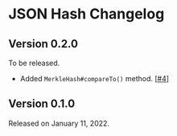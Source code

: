 <!-- deno-fmt-ignore-file -->

JSON Hash Changelog
===================

Version 0.2.0
-------------

To be released.

 -  Added `MerkleHash#compareTo()` method.  [[#4]]

[#4]: https://github.com/dahlia/json-hash/issues/4


Version 0.1.0
-------------

Released on January 11, 2022.

